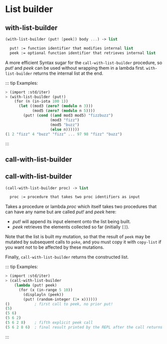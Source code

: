 # List builder

## with-list-builder ##

``` scheme
(with-list-builder (put! [peek]) body ...) -> list

  put! := function identifier that modifies internal list
  peek := optional function identifier that retrieves internal list
```

A more efficient Syntax sugar for the `call-with-list-builder` procedure,
so *put!* and *peek* can be used without wrapping them in a lambda first.
`with-list-builder` returns the internal list at the end.

::: tip Examples:
``` scheme
> (import :std/iter)
> (with-list-builder (put!)
    (for (n (in-iota 100 1))
      (let ((mod3 (zero? (modulo n 3)))
            (mod5 (zero? (modulo n 5))))
        (put! (cond ((and mod3 mod5) "fizzbuzz")
                    (mod3 "fizz")
                    (mod5 "buzz")
                    (else n))))))
(1 2 "fizz" 4 "buzz" "fizz" ... 97 98 "fizz" "buzz")
```
:::

## call-with-list-builder ##

## call-with-list-builder ##

``` scheme
(call-with-list-builder proc) -> list

  proc := procedure that takes two proc identifiers as input
```

Takes a procedure or lambda *proc* which itself takes two procedures
that can have any name but are called *put!* and *peek* here:

- *put!* will append its input element onto the list being built.
- *peek* retrieves the elements collected so far (initially `[]`).

Note that the list is built my mutation, so that the result of `peek`
may be mutated by subsequent calls to `poke`, and you must copy it
with `copy-list` if you want not to be affected by these mutations.

Finally, `call-with-list-builder` returns the constructed list.

::: tip Examples:
``` scheme
> (import :std/iter)
> (call-with-list-builder
    (lambda (put! peek)
      (for (x (in-range 5 10))
        (displayln (peek))
        (put! (random-integer (1+ x))))))
()           ; first call to peek, no prior put!
(5)
(5 6)
(5 6 2)
(5 6 2 8)    ; fifth explicit peek call
(5 6 2 8 6)  ; final result printed by the REPL after the call returns
```
:::
